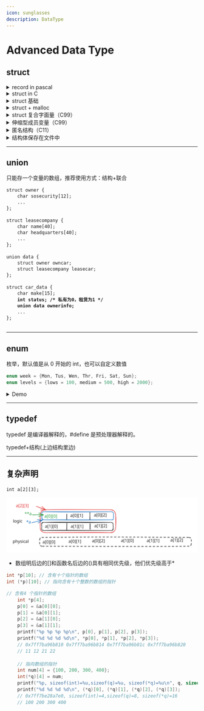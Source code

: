 ```yaml
---
icon: sunglasses
description: DataType
---
```


# Advanced Data Type

## struct

<details>

<summary>record in pascal</summary>

```pascal
program PrintBirthday;

type
    birthday = record
        year : integer;
        month : integer;
        day : integer;
    end;

var
    b : birthday;

begin
    b := (year: 2000; month: 1; day: 1); // 创建并初始化生日记录

    // 打印生日
    writeln('Birthday: ', b.day, '/', b.month, '/', b.year);
end.

```

</details>

<details>

<summary>struct in C</summary>

<pre class="language-c"><code class="lang-c">//* book.c -- one-book inventory */
#include &#x3C;stdio.h>
#include &#x3C;string.h>
char * s_gets(char * st, int n);
#define MAXTITL  41      /* maximum length of title + 1         */
#define MAXAUTL  31      /* maximum length of author's name + 1 */

<strong>struct book {            /* structure template: tag is book     */
</strong><strong>    char title[MAXTITL];
</strong><strong>    char author[MAXAUTL];
</strong><strong>    float value;
</strong><strong>};                       /* end of structure template           */
</strong>
int main(void)
{
<strong>    struct book library; /* declare library as a book variable  */
</strong>    
    printf("Please enter the book title.\n");
    s_gets(library.title, MAXTITL); /* access to the title portion         */
    printf("Now enter the author.\n");
    s_gets(library.author, MAXAUTL);
    printf("Now enter the value.\n");
    scanf("%f", &#x26;library.value);
    printf("%s by %s: $%.2f\n",library.title,
           library.author, library.value);
    printf("%s: \"%s\" ($%.2f)\n", library.author,
           library.title, library.value);
    printf("Done.\n");
    
    return 0;
}

char * s_gets(char * st, int n)
{
    char * ret_val;
    char * find;
    
    ret_val = fgets(st, n, stdin);
    if (ret_val)
    {
        find = strchr(st, '\n');   // look for newline
        if (find)                  // if the address is not NULL,
            *find = '\0';          // place a null character there
        else
            while (getchar() != '\n')
                continue;          // dispose of rest of line
    }
    return ret_val;
}

(base) kimshan@MacBook-Pro output % ./"book"
Please enter the book title.
Hello
Now enter the author.
Charles
Now enter the value.
10
Hello by Charles: $10.00
Charles: "Hello" ($10.00)
Done.
</code></pre>

</details>

<details>

<summary>struct 基础</summary>

声明

```c
// 1
struct book {            /* structure template: tag is book     */
    char title[MAXTITL];
    char author[MAXAUTL];
    float value;
};                       /* end of structure template           */
struct book library, *p_lib;

// 2 简化
struct book { 
    char title[MAXTITL];
    char author[MAXAUTL];
    float value;
} library, *p_lib;

// 3. 数组
struct book library[MAXBOOKS];

// 4. 嵌套
struct book {
    char title[MAXTITL];
    char author[MAXAUTL];
    float value;
    struct book[MAXRELATE] res;
} library[MAXBOOKS];

// 5 typedef
typedef struct BiTNode
{
    int data;
    struct BiTNode *lchild;
    struct BiTNode *rchild;
    //struct BiTNode *parent; // 变成了 三叉链表
}BiTNode,*BiTree;
```

初始化

```c
// 1. 按顺序
struct book library = 
{
    "The Pious Pirate and te Devious Damsel",
    "Rennee Vivotte",
    1.95
};

// 2. 按成员
struct book gift = 
{
    .value = 25.99;
    .author = "Me";
    .title = "You";
}
```

访问

```c
scanf("%f", &library.value);
s_gets(library.author, MAXAUTL);

scanf("%f", &p_lib->value);
s_gets(p_lib->author, MAXAUTL);
```



</details>

<details>

<summary>struct + malloc</summary>

struct 中声明字符串然后 scanf 进来会导致错误（可能把字符串保存在任意位置）

<pre class="language-c"><code class="lang-c">#include &#x3C;stdio.h>

#define LEN 20

struct names {
    char first[LEN];
    char last[LEN];
};

int main() {
    struct names veep = {"Talia", "Summers"};
    struct pnames treas = {"Brad", "Fallingjaw"};
    
    printf("%s and %s\n", veep.first, treas.first);
    
<strong>    struct names accountant;
</strong><strong>    struct names attorney;
</strong>
    printf("Enter the last name of your accountant: ");
<strong>    scanf("%s", accountant.last);
</strong>
    printf("Enter the last name of your attorney: ");
<strong>    scanf("%s", attorney.last); /* 这里有一个潜在的危险 */
</strong>    
    return 0;
}
</code></pre>

现在更好的办法是，struct 里边不要字符串，而是改成指针，每次去 malloc

<pre class="language-c"><code class="lang-c">// names3.c -- use pointers and malloc()
#include &#x3C;stdio.h>
#include &#x3C;string.h>   // for strcpy(), strlen()
#include &#x3C;stdlib.h>   // for malloc(), free()
#define SLEN 81
struct namect {
<strong>    char * fname;  // using pointers
</strong><strong>    char * lname;
</strong>    int letters;
};

void getinfo(struct namect *);        // allocates memory
void makeinfo(struct namect *);
void showinfo(const struct namect *);
void cleanup(struct namect *);        // free memory when done
char * s_gets(char * st, int n);

int main(void)
{
    struct namect person;
    
    getinfo(&#x26;person);
    makeinfo(&#x26;person);
    showinfo(&#x26;person);
    cleanup(&#x26;person);
    
    return 0;
}

void getinfo (struct namect * pst)
{
    char temp[SLEN];
    printf("Please enter your first name.\n");
    s_gets(temp, SLEN);
    // allocate memory to hold name
<strong>    pst->fname = (char *) malloc(strlen(temp) + 1);
</strong>    // copy name to allocated memory
    strcpy(pst->fname, temp);
    printf("Please enter your last name.\n");
    s_gets(temp, SLEN);
<strong>    pst->lname = (char *) malloc(strlen(temp) + 1);
</strong>    strcpy(pst->lname, temp);
}

void makeinfo (struct namect * pst)
{
    pst->letters = strlen(pst->fname) +
    strlen(pst->lname);
}

void showinfo (const struct namect * pst)
{
    printf("%s %s, your name contains %d letters.\n",
           pst->fname, pst->lname, pst->letters);
}

void cleanup(struct namect * pst)
{
    free(pst->fname);
    free(pst->lname);
}

char * s_gets(char * st, int n)
{
    char * ret_val;
    char * find;
    
    ret_val = fgets(st, n, stdin);
    if (ret_val)
    {
        find = strchr(st, '\n');   // look for newline
        if (find)                  // if the address is not NULL,
            *find = '\0';          // place a null character there
        else
            while (getchar() != '\n')
                continue;          // dispose of rest of line
    }
    return ret_val;
}


</code></pre>









</details>

<details>

<summary>struct 复合字面量（C99）</summary>



<pre class="language-c"><code class="lang-c">/* complit.c -- compound literals */
#include &#x3C;stdio.h>
#define MAXTITL  41
#define MAXAUTL  31

struct book {          // structure template: tag is book
    char title[MAXTITL];
    char author[MAXAUTL];
    float value;
};

int main(void)
{
    struct book readfirst;
    int score;
    
    printf("Enter test score: ");
    scanf("%d",&#x26;score);
    
    if(score >= 84)
<strong>        readfirst = (struct book) {"Crime and Punishment",
</strong><strong>            "Fyodor Dostoyevsky",
</strong><strong>            11.25};
</strong>    else
<strong>        readfirst = (struct book) {"Mr. Bouncy's Nice Hat",
</strong><strong>            "Fred Winsome",
</strong><strong>            5.99};
</strong>    printf("Your assigned reading:\n");
    printf("%s by %s: $%.2f\n",readfirst.title,
           readfirst.author, readfirst.value);
    
    return 0;
}
</code></pre>

</details>

<details>

<summary> 伸缩型成员变量（C99）</summary>

结构体里边的数组不写 MAX，只写 方括号，这样后边的 malloc 就要去计算大小了

<pre class="language-c"><code class="lang-c">// flexmemb.c -- flexible array member (C99 feature)
#include &#x3C;stdio.h>
#include &#x3C;stdlib.h>

struct flex
{
    size_t count;
    double average;
<strong>    double scores[];   // flexible array member
</strong>};

void showFlex(const struct flex * p);

int main(void)
{
<strong>    struct flex * pf1, *pf2;
</strong>    int n = 5;
    int i;
    int tot = 0;
    
    // allocate space for structure plus array
<strong>    pf1 = malloc(sizeof(struct flex) + n * sizeof(double));
</strong>    pf1->count = n;
    for (i = 0; i &#x3C; n; i++)
    {
        pf1->scores[i] = 20.0 - i;
        tot += pf1->scores[i];
    }
    pf1->average = tot / n;
    showFlex(pf1);
    
    n = 9;
    tot = 0;
<strong>    pf2 = malloc(sizeof(struct flex) + n * sizeof(double));
</strong>    pf2->count = n;
    for (i = 0; i &#x3C; n; i++)
    {
        pf2->scores[i] = 20.0 - i/2.0;
        tot += pf2->scores[i];
    }
    pf2->average = tot / n;
    showFlex(pf2);
    free(pf1);
    free(pf2);
    
    return 0;
}

void showFlex(const struct flex * p)
{
    int i;
    printf("Scores : ");
    for (i = 0; i &#x3C; p->count; i++)
        printf("%g ", p->scores[i]);
    printf("\nAverage: %g\n", p->average);
}

</code></pre>

</details>

<details>

<summary> 匿名结构（C11）</summary>

<pre class="language-c"><code class="lang-c">struct person
{
    int id;
<strong>    struct {char first[20]; char last[20];}; // 匿名结构
</strong>};

// 初始化
struct person ted = {8483, {"ted", "grass"}};
</code></pre>

</details>

<details>

<summary>结构体保存在文件中</summary>

<pre class="language-c"><code class="lang-c"><strong>#define MAXTITL 40  
</strong>#define MAXAUTL 40  
struct book {    
char title[MAXTITL];   
char author[ MAXAUTL ];    
float value;  
};  
</code></pre>

1. 可以用 fprintf

```c
fprintf(pbooks, "%s. %s. %.2f\n", primer.title, primer.author, primer.value);
```

2. fprintf + 固定宽度

```c
fprintf(pbooks, "%39s%39s%8.2f\n", primer.title, primer.author, primer.value);
```

3. 保存二进制文件

以二进制表示法储存数据的缺点是,不同的系统可能使用不同的二进制表示法,所以数据文件可能不具可移植性。甚至同一个系统,不同编译器设置也可能导致不同的二进制布局。

```c
fwrite(&primer, sizeof(struct book),l,pbooks);  
```

</details>

***

## union

只能存一个变量的数组，推荐使用方式：结构+联合

<pre class="language-c"><code class="lang-c">struct owner {
    char sosecurity[12];
    ...
};

struct leasecompany {
    char name[40];
    char headquarters[40];
    ...
};

union data {
    struct owner owncar;
    struct leasecompany leasecar;
};

struct car_data {
    char make[15];
<strong>    int status; /* 私有为0，租赁为1 */
</strong><strong>    union data ownerinfo;
</strong>    ...
};

</code></pre>

***

## enum

枚举，默认值是从 0 开始的 int，也可以自定义数值

```c
enum week = {Mon, Tus, Wen, Thr, Fri, Sat, Sun};
enum levels = {lows = 100, medium = 500, high = 2000};
```

<details>

<summary>Demo</summary>



```c
/* enum.c -- uses enumerated values */
#include <stdio.h>
#include <string.h>    // for strcmp(), strchr()
#include <stdbool.h>   // C99 feature
char * s_gets(char * st, int n);

enum spectrum {red, orange, yellow, green, blue, violet};
const char * colors[] = {"red", "orange", "yellow",
    "green", "blue", "violet"};
#define LEN 30

int main(void)
{
    char choice[LEN];
    enum spectrum color;
    bool color_is_found = false;
    
    puts("Enter a color (empty line to quit):");
    while (s_gets(choice, LEN) != NULL && choice[0] != '\0')
    {
        for (color = red; color <= violet; color++)
        {
            if (strcmp(choice, colors[color]) == 0)
            {
                color_is_found = true;
                break;
            }
        }
        if (color_is_found)
            switch(color)
        {
            case red    : puts("Roses are red.");
                break;
            case orange : puts("Poppies are orange.");
                break;
            case yellow : puts("Sunflowers are yellow.");
                break;
            case green  : puts("Grass is green.");
                break;
            case blue   : puts("Bluebells are blue.");
                break;
            case violet : puts("Violets are violet.");
                break;
        }
        else
            printf("I don't know about the color %s.\n", choice);
        color_is_found = false;
        puts("Next color, please (empty line to quit):");
    }
    puts("Goodbye!");
    
    return 0;
}

char * s_gets(char * st, int n)
{
    char * ret_val;
    char * find;
    
    ret_val = fgets(st, n, stdin);
    if (ret_val)
    {
        find = strchr(st, '\n');   // look for newline
        if (find)                  // if the address is not NULL,
            *find = '\0';          // place a null character there
        else
            while (getchar() != '\n')
                continue;          // dispose of rest of line
    }
    return ret_val;
}


```

</details>

***

## typedef

typedef 是编译器解释的，#define 是预处理器解释的。

typedef+结构(上边结构里边)

***

## 复杂声明

`int a[2][3];`

<img src="../../.gitbook/assets/file.excalidraw (4).svg" alt="" class="gitbook-drawing">

* 数组明后边的\[]和函数名后边的()具有相同优先级，他们优先级高于\*

```c
int *p[10]; // 含有十个指针的数组
int (*p)[10]; // 指向含有十个整数的数组的指针
```

```c
// 含有4 个指针的数组
    int *p[4];
    p[0] = &a[0][0];
    p[1] = &a[0][1];
    p[2] = &a[1][0];
    p[3] = &a[1][1];
    printf("%p %p %p %p\n", p[0], p[1], p[2], p[3]);
    printf("%d %d %d %d\n", *p[0], *p[1], *p[2], *p[3]);
    // 0x7ff7ba96b810 0x7ff7ba96b814 0x7ff7ba96b81c 0x7ff7ba96b820
    // 11 12 21 22

    // 指向数组的指针
    int num[4] = {100, 200, 300, 400};
    int(*q)[4] = num;
    printf("%p, sizeof(int)=%u,sizeof(q)=%u, sizeof(*q)=%u\n", q, sizeof(int), sizeof(q), sizeof(*q));
    printf("%d %d %d %d\n", (*q)[0], (*q)[1], (*q)[2], (*q)[3]);
    // 0x7ff7be28a7e0, sizeof(int)=4,sizeof(q)=8, sizeof(*q)=16
    // 100 200 300 400
```











